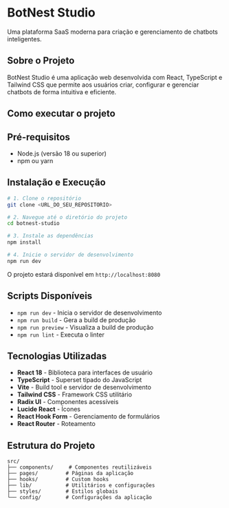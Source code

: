 # BotNest Studio

Uma plataforma SaaS moderna para criação e gerenciamento de chatbots inteligentes.

## Sobre o Projeto

BotNest Studio é uma aplicação web desenvolvida com React, TypeScript e Tailwind CSS que permite aos usuários criar, configurar e gerenciar chatbots de forma intuitiva e eficiente.

## Como executar o projeto

## Pré-requisitos

- Node.js (versão 18 ou superior)
- npm ou yarn

## Instalação e Execução

```sh
# 1. Clone o repositório
git clone <URL_DO_SEU_REPOSITORIO>

# 2. Navegue até o diretório do projeto
cd botnest-studio

# 3. Instale as dependências
npm install

# 4. Inicie o servidor de desenvolvimento
npm run dev
```

O projeto estará disponível em `http://localhost:8080`

## Scripts Disponíveis

- `npm run dev` - Inicia o servidor de desenvolvimento
- `npm run build` - Gera a build de produção
- `npm run preview` - Visualiza a build de produção
- `npm run lint` - Executa o linter

## Tecnologias Utilizadas

- **React 18** - Biblioteca para interfaces de usuário
- **TypeScript** - Superset tipado do JavaScript
- **Vite** - Build tool e servidor de desenvolvimento
- **Tailwind CSS** - Framework CSS utilitário
- **Radix UI** - Componentes acessíveis
- **Lucide React** - Ícones
- **React Hook Form** - Gerenciamento de formulários
- **React Router** - Roteamento

## Estrutura do Projeto

```
src/
├── components/     # Componentes reutilizáveis
├── pages/         # Páginas da aplicação
├── hooks/         # Custom hooks
├── lib/           # Utilitários e configurações
├── styles/        # Estilos globais
└── config/        # Configurações da aplicação
```
